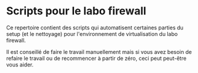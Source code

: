 # Scripts pour le labo firewall

Ce repertoire contient des scripts qui automatisent certaines parties du setup (et le nettoyage) pour l'environnement de virtualisation du labo firewall.

Il est conseillé de faire le travail manuellement mais si vous avez besoin de refaire le travail ou de recommencer à partir de zéro, ceci peut peut-être vous aider.